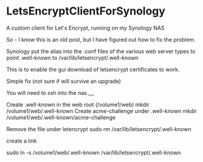 # LetsEncryptClientForSynology
A custom client for Let's Encrypt, running on my Synology NAS


So - I know this is an old post, but I have figured out how to fix the problem.

Synology put the alias into the .conf files of the various web server types to point .well-known to /var/lib/letsencrypt/.well-known

This is to enable the gui download of letsencrypt certificates to work.

Simple fix (not sure if will survive an upgrade)

You will need to ssh into the nas.,,,,

Create .well-known in the web root (/volume1/web)
mkdir /volume1/web/.well-known
Create acme-challenge under .well-known
mkdir /volume1/web/.well-known/acme-challenge

Remove the file under letencrypt
sudo rm /var/lib/letsencrypt/.well-known

create a link

sudo ln -s /volume1/web/.well-known /var/lib/letsencrypt/.well-known
